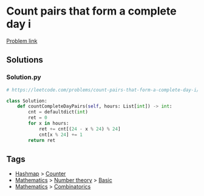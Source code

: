 # Count pairs that form a complete day i

[Problem link](https://leetcode.com/problems/count-pairs-that-form-a-complete-day-i/)

## Solutions


### Solution.py
```py
# https://leetcode.com/problems/count-pairs-that-form-a-complete-day-i/

class Solution:
    def countCompleteDayPairs(self, hours: List[int]) -> int:
        cnt = defaultdict(int)
        ret = 0
        for x in hours:
            ret += cnt[(24 - x % 24) % 24]
            cnt[x % 24] += 1
        return ret
```
## Tags

* [Hashmap](/README.md#Hashmap) > [Counter](/README.md#Hashmap-Counter)
* [Mathematics](/README.md#Mathematics) > [Number theory](/README.md#Mathematics-Number_theory) > [Basic](/README.md#Mathematics-Number_theory-Basic)
* [Mathematics](/README.md#Mathematics) > [Combinatorics](/README.md#Mathematics-Combinatorics)
